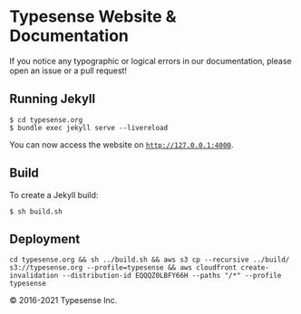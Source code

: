 # Typesense Website &amp; Documentation

If you notice any typographic or logical errors in our documentation, please open an issue or a pull request!

## Running Jekyll

```
$ cd typesense.org
$ bundle exec jekyll serve --livereload
```

You can now access the website on [`http://127.0.0.1:4000`](http://127.0.0.1:4000).

## Build

To create a Jekyll build:

```
$ sh build.sh
```

## Deployment

```
cd typesense.org && sh ../build.sh && aws s3 cp --recursive ../build/ s3://typesense.org --profile=typesense && aws cloudfront create-invalidation --distribution-id EQQQZ0LBFY66H --paths "/*" --profile typesense
```

&copy; 2016-2021 Typesense Inc.
